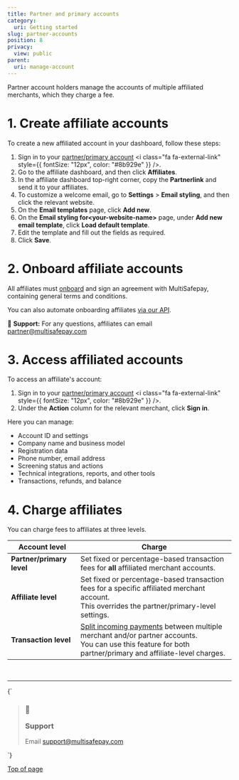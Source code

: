 ```yaml
---
title: Partner and primary accounts
category:
  uri: Getting started
slug: partner-accounts
position: 8
privacy:
  view: public
parent:
  uri: manage-account
---
```


Partner account holders manage the accounts of multiple affiliated merchants, which they charge a fee.

# 1. Create affiliate accounts

To create a new affiliated account in your dashboard, follow these steps:

1. Sign in to your <a href="https://merchant.multisafepay.com/" target="_blank">partner/primary account</a> <i class="fa fa-external-link" style={{ fontSize: "12px", color: "#8b929e" }} />.
2. Go to the affiliate dashboard, and then click **Affiliates**.
3. In the affiliate dashboard top-right corner, copy the **Partnerlink** and send it to your affiliates.
4. To customize a welcome email, go to **Settings** > **Email styling**, and then click the relevant website.
5. On the **Email templates** page, click **Add new**.
6. On the **Email styling for\<your-website-name>** page, under **Add new email template**, click **Load default template**.
7. Edit the template and fill out the fields as required.
8. Click **Save**.

# 2. Onboard affiliate accounts

All affiliates must [onboard](/docs/onboarding/) and sign an agreement with MultiSafepay, containing general terms and conditions.

You can also automate onboarding affiliates [via our API](/docs/affiliate-onboarding-api).

💬  **Support:** For any questions, affiliates can email [partner@multisafepay.com](mailto:partner@multisafepay.com)

# 3. Access affiliated accounts

To access an affiliate's account:

1. Sign in to your <a href="https://merchant.multisafepay.com/" target="_blank">partner/primary account</a> <i class="fa fa-external-link" style={{ fontSize: "12px", color: "#8b929e" }} />.
2. Under the **Action** column for the relevant merchant, click **Sign in**.

Here you can manage:

* Account ID and settings
* Company name and business model
* Registration data
* Phone number, email address
* Screening status and actions
* Technical integrations, reports, and other tools
* Transactions, refunds, and balance

# 4. Charge affiliates

You can charge fees to affiliates at three levels.

| Account level             | Charge                                                                                                                                                                                    |
| ------------------------- | ----------------------------------------------------------------------------------------------------------------------------------------------------------------------------------------- |
| **Partner/primary level** | Set fixed or percentage-based transaction fees for **all** affiliated merchant accounts.                                                                                                  |
| **Affiliate level**       | Set fixed or percentage-based transaction fees for a specific affiliated merchant account. <br /> This overrides the partner/primary-level settings.                                      |
| **Transaction level**     | [Split incoming payments](/docs/split-payments/) between multiple merchant and/or partner accounts. <br /> You can use this feature for both partner/primary and affiliate-level charges. |

<br />

***

<HTMLBlock>{`
<blockquote class="callout callout_info">
    <h3 class="callout-heading false">
        <span class="callout-icon">💬</span>
        <p>Support</p>
    </h3>
    <p>Email <a href="mailto:support@multisafepay.com">support@multisafepay.com</a></p>
</blockquote>
`}</HTMLBlock>

[Top of page](#)
